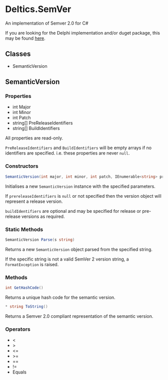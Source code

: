 # Deltics.SemVer

An implementation of Semver 2.0 for C#

If you are looking for the Delphi implementation and/or duget package, this may be found [here](https://github.com/deltics/deltics.semver).

## Classes

* SemanticVersion

## SemanticVersion

### Properties

* int Major
* int Minor
* int Patch
* string[] PreReleaseIdentifiers
* string[] BuildIdentifiers

All properties are read-only.

`PreReleaseIdentifiers` and `BuildIdentifiers` will be empty arrays if no identifiers are specified.  i.e. these properties are never `null`.


### Constructors
```csharp
SemanticVersion(int major, int minor, int patch, IEnumerable<string> prereleaseIdentifiers = null, IEnumerable<string> buildIdentifiers = null)
```
Initialises a new `SemanticVersion` instance with the specified parameters.

If `prereleaseIdentifiers` is `null` or not specified then the version object will represent a release version.

`buildIdentifiers` are optional and may be specified for release or pre-release versions as required.

### Static Methods

```csharp
SemanticVersion Parse(s string)
```

Returns a new `SemanticVersion` object parsed from the specified string.

If the specific string is not a valid SemVer 2 version string, a `FormatException` is raised.

### Methods

```csharp
int GetHashCode()
```

Returns a unique hash code for the semantic version.

```csharp
* string ToString()
```

Returns a Semver 2.0 compliant representation of the semantic version.

### Operators

* &lt;
* &gt;
* &lt;=
* &gt;=
* ==
* !=
* Equals

